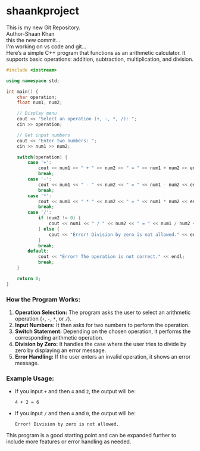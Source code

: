 # shaankproject
This is my new Git Repository.
<br>
Author-Shaan Khan
<br>
this the new commit...
<br>
I'm working on vs code and git...
<br>
Here’s a simple C++ program that functions as an arithmetic calculator. It supports basic operations: addition, subtraction, multiplication, and division.

```cpp
#include <iostream>

using namespace std;

int main() {
    char operation;
    float num1, num2;

    // Display menu
    cout << "Select an operation (+, -, *, /): ";
    cin >> operation;

    // Get input numbers
    cout << "Enter two numbers: ";
    cin >> num1 >> num2;

    switch(operation) {
        case '+':
            cout << num1 << " + " << num2 << " = " << num1 + num2 << endl;
            break;
        case '-':
            cout << num1 << " - " << num2 << " = " << num1 - num2 << endl;
            break;
        case '*':
            cout << num1 << " * " << num2 << " = " << num1 * num2 << endl;
            break;
        case '/':
            if (num2 != 0) {
                cout << num1 << " / " << num2 << " = " << num1 / num2 << endl;
            } else {
                cout << "Error! Division by zero is not allowed." << endl;
            }
            break;
        default:
            cout << "Error! The operation is not correct." << endl;
            break;
    }

    return 0;
}
```

### How the Program Works:
1. **Operation Selection:** The program asks the user to select an arithmetic operation (`+`, `-`, `*`, or `/`).
2. **Input Numbers:** It then asks for two numbers to perform the operation.
3. **Switch Statement:** Depending on the chosen operation, it performs the corresponding arithmetic operation.
4. **Division by Zero:** It handles the case where the user tries to divide by zero by displaying an error message.
5. **Error Handling:** If the user enters an invalid operation, it shows an error message.

### Example Usage:
- If you input `+` and then `4` and `2`, the output will be:
  ```
  4 + 2 = 6
  ```
- If you input `/` and then `4` and `0`, the output will be:
  ```
  Error! Division by zero is not allowed.
  ```

This program is a good starting point and can be expanded further to include more features or error handling as needed.
